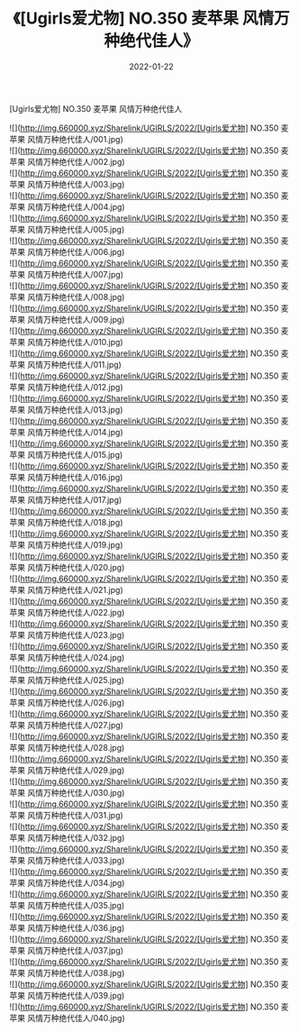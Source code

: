 ﻿---
layout: post
title:  《[Ugirls爱尤物] NO.350 麦苹果 风情万种绝代佳人》
date:   2022-01-22
img: http://img.660000.xyz/Sharelink/UGIRLS/2022/[Ugirls爱尤物] NO.350 麦苹果 风情万种绝代佳人/000.jpg
categories: [美女, 清纯, 唯美]
---

[Ugirls爱尤物] NO.350 麦苹果 风情万种绝代佳人

 ![](http://img.660000.xyz/Sharelink/UGIRLS/2022/[Ugirls爱尤物] NO.350 麦苹果 风情万种绝代佳人/001.jpg) <br>![](http://img.660000.xyz/Sharelink/UGIRLS/2022/[Ugirls爱尤物] NO.350 麦苹果 风情万种绝代佳人/002.jpg) <br>![](http://img.660000.xyz/Sharelink/UGIRLS/2022/[Ugirls爱尤物] NO.350 麦苹果 风情万种绝代佳人/003.jpg) <br>![](http://img.660000.xyz/Sharelink/UGIRLS/2022/[Ugirls爱尤物] NO.350 麦苹果 风情万种绝代佳人/004.jpg) <br>![](http://img.660000.xyz/Sharelink/UGIRLS/2022/[Ugirls爱尤物] NO.350 麦苹果 风情万种绝代佳人/005.jpg) <br>![](http://img.660000.xyz/Sharelink/UGIRLS/2022/[Ugirls爱尤物] NO.350 麦苹果 风情万种绝代佳人/006.jpg) <br>![](http://img.660000.xyz/Sharelink/UGIRLS/2022/[Ugirls爱尤物] NO.350 麦苹果 风情万种绝代佳人/007.jpg) <br>![](http://img.660000.xyz/Sharelink/UGIRLS/2022/[Ugirls爱尤物] NO.350 麦苹果 风情万种绝代佳人/008.jpg) <br>![](http://img.660000.xyz/Sharelink/UGIRLS/2022/[Ugirls爱尤物] NO.350 麦苹果 风情万种绝代佳人/009.jpg) <br>![](http://img.660000.xyz/Sharelink/UGIRLS/2022/[Ugirls爱尤物] NO.350 麦苹果 风情万种绝代佳人/010.jpg) <br>![](http://img.660000.xyz/Sharelink/UGIRLS/2022/[Ugirls爱尤物] NO.350 麦苹果 风情万种绝代佳人/011.jpg) <br>![](http://img.660000.xyz/Sharelink/UGIRLS/2022/[Ugirls爱尤物] NO.350 麦苹果 风情万种绝代佳人/012.jpg) <br>![](http://img.660000.xyz/Sharelink/UGIRLS/2022/[Ugirls爱尤物] NO.350 麦苹果 风情万种绝代佳人/013.jpg) <br>![](http://img.660000.xyz/Sharelink/UGIRLS/2022/[Ugirls爱尤物] NO.350 麦苹果 风情万种绝代佳人/014.jpg) <br>![](http://img.660000.xyz/Sharelink/UGIRLS/2022/[Ugirls爱尤物] NO.350 麦苹果 风情万种绝代佳人/015.jpg) <br>![](http://img.660000.xyz/Sharelink/UGIRLS/2022/[Ugirls爱尤物] NO.350 麦苹果 风情万种绝代佳人/016.jpg) <br>![](http://img.660000.xyz/Sharelink/UGIRLS/2022/[Ugirls爱尤物] NO.350 麦苹果 风情万种绝代佳人/017.jpg) <br>![](http://img.660000.xyz/Sharelink/UGIRLS/2022/[Ugirls爱尤物] NO.350 麦苹果 风情万种绝代佳人/018.jpg) <br>![](http://img.660000.xyz/Sharelink/UGIRLS/2022/[Ugirls爱尤物] NO.350 麦苹果 风情万种绝代佳人/019.jpg) <br>![](http://img.660000.xyz/Sharelink/UGIRLS/2022/[Ugirls爱尤物] NO.350 麦苹果 风情万种绝代佳人/020.jpg) <br>![](http://img.660000.xyz/Sharelink/UGIRLS/2022/[Ugirls爱尤物] NO.350 麦苹果 风情万种绝代佳人/021.jpg) <br>![](http://img.660000.xyz/Sharelink/UGIRLS/2022/[Ugirls爱尤物] NO.350 麦苹果 风情万种绝代佳人/022.jpg) <br>![](http://img.660000.xyz/Sharelink/UGIRLS/2022/[Ugirls爱尤物] NO.350 麦苹果 风情万种绝代佳人/023.jpg) <br>![](http://img.660000.xyz/Sharelink/UGIRLS/2022/[Ugirls爱尤物] NO.350 麦苹果 风情万种绝代佳人/024.jpg) <br>![](http://img.660000.xyz/Sharelink/UGIRLS/2022/[Ugirls爱尤物] NO.350 麦苹果 风情万种绝代佳人/025.jpg) <br>![](http://img.660000.xyz/Sharelink/UGIRLS/2022/[Ugirls爱尤物] NO.350 麦苹果 风情万种绝代佳人/026.jpg) <br>![](http://img.660000.xyz/Sharelink/UGIRLS/2022/[Ugirls爱尤物] NO.350 麦苹果 风情万种绝代佳人/027.jpg) <br>![](http://img.660000.xyz/Sharelink/UGIRLS/2022/[Ugirls爱尤物] NO.350 麦苹果 风情万种绝代佳人/028.jpg) <br>![](http://img.660000.xyz/Sharelink/UGIRLS/2022/[Ugirls爱尤物] NO.350 麦苹果 风情万种绝代佳人/029.jpg) <br>![](http://img.660000.xyz/Sharelink/UGIRLS/2022/[Ugirls爱尤物] NO.350 麦苹果 风情万种绝代佳人/030.jpg) <br>![](http://img.660000.xyz/Sharelink/UGIRLS/2022/[Ugirls爱尤物] NO.350 麦苹果 风情万种绝代佳人/031.jpg) <br>![](http://img.660000.xyz/Sharelink/UGIRLS/2022/[Ugirls爱尤物] NO.350 麦苹果 风情万种绝代佳人/032.jpg) <br>![](http://img.660000.xyz/Sharelink/UGIRLS/2022/[Ugirls爱尤物] NO.350 麦苹果 风情万种绝代佳人/033.jpg) <br>![](http://img.660000.xyz/Sharelink/UGIRLS/2022/[Ugirls爱尤物] NO.350 麦苹果 风情万种绝代佳人/034.jpg) <br>![](http://img.660000.xyz/Sharelink/UGIRLS/2022/[Ugirls爱尤物] NO.350 麦苹果 风情万种绝代佳人/035.jpg) <br>![](http://img.660000.xyz/Sharelink/UGIRLS/2022/[Ugirls爱尤物] NO.350 麦苹果 风情万种绝代佳人/036.jpg) <br>![](http://img.660000.xyz/Sharelink/UGIRLS/2022/[Ugirls爱尤物] NO.350 麦苹果 风情万种绝代佳人/037.jpg) <br>![](http://img.660000.xyz/Sharelink/UGIRLS/2022/[Ugirls爱尤物] NO.350 麦苹果 风情万种绝代佳人/038.jpg) <br>![](http://img.660000.xyz/Sharelink/UGIRLS/2022/[Ugirls爱尤物] NO.350 麦苹果 风情万种绝代佳人/039.jpg) <br>![](http://img.660000.xyz/Sharelink/UGIRLS/2022/[Ugirls爱尤物] NO.350 麦苹果 风情万种绝代佳人/040.jpg) <br>